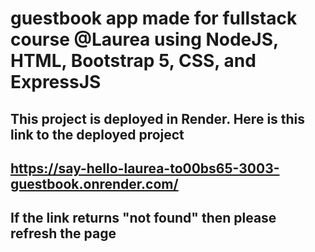 # guestbook app made for fullstack course @Laurea using NodeJS, HTML, Bootstrap 5, CSS, and ExpressJS

## This project is deployed in Render. Here is this link to the deployed project
## https://say-hello-laurea-to00bs65-3003-guestbook.onrender.com/

## If the link returns "not found" then please refresh the page

